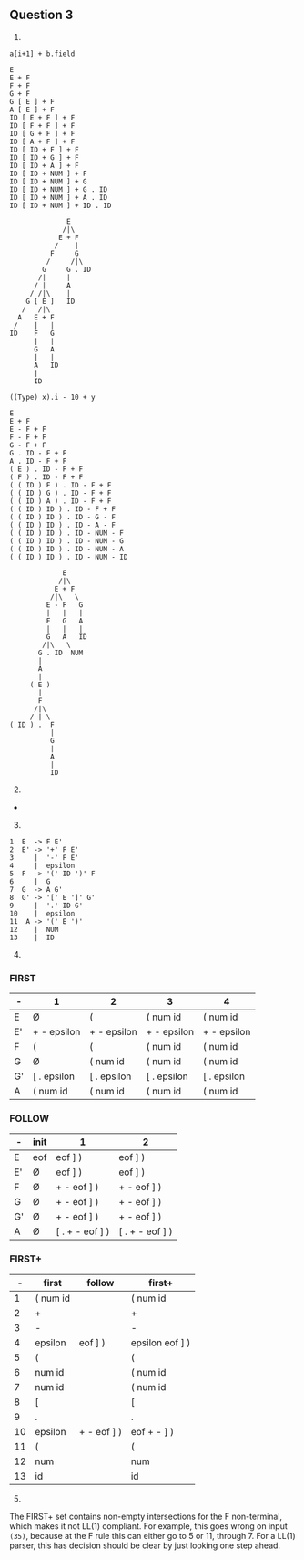 Question 3
----------

1.

```
a[i+1] + b.field

E
E + F
F + F
G + F
G [ E ] + F
A [ E ] + F
ID [ E + F ] + F
ID [ F + F ] + F
ID [ G + F ] + F
ID [ A + F ] + F
ID [ ID + F ] + F
ID [ ID + G ] + F
ID [ ID + A ] + F
ID [ ID + NUM ] + F
ID [ ID + NUM ] + G
ID [ ID + NUM ] + G . ID
ID [ ID + NUM ] + A . ID
ID [ ID + NUM ] + ID . ID

              E
             /|\
            E + F
           /    |
          F     G
         /     /|\
        G     G . ID
       /|     |
      / |     A
     / /|\    |
    G [ E ]   ID
   /   /|\
  A   E + F
 /    |   |
ID    F   G
      |   |
      G   A
      |   |
      A   ID
      |
      ID
```

```
((Type) x).i - 10 + y

E
E + F
E - F + F
F - F + F
G - F + F
G . ID - F + F
A . ID - F + F
( E ) . ID - F + F
( F ) . ID - F + F
( ( ID ) F ) . ID - F + F
( ( ID ) G ) . ID - F + F
( ( ID ) A ) . ID - F + F
( ( ID ) ID ) . ID - F + F
( ( ID ) ID ) . ID - G - F
( ( ID ) ID ) . ID - A - F
( ( ID ) ID ) . ID - NUM - F
( ( ID ) ID ) . ID - NUM - G
( ( ID ) ID ) . ID - NUM - A
( ( ID ) ID ) . ID - NUM - ID

             E
            /|\
           E + F
          /|\   \
         E - F   G
         |   |   |
         F   G   A
         |   |   |
         G   A   ID
        /|\   \
       G . ID  NUM
       |
       A
       |
     ( E )
       |
       F
      /|\
     / | \
( ID ) .  F
          |
          G
          |
          A
          |
          ID
```

2.

-

3.

```
1  E  -> F E'
2  E' -> '+' F E'
3     |  '-' F E'
4     |  epsilon
5  F  -> '(' ID ')' F
6     |  G
7  G  -> A G'
8  G' -> '[' E ']' G'
9     |  '.' ID G'
10    |  epsilon
11  A -> '(' E ')'
12    |  NUM
13    |  ID
```

4.
### FIRST

| - |           1 |           2 |           3 |           4 |
|---|-------------|-------------|-------------|-------------|
| E |           Ø |           ( |    ( num id |    ( num id |  
| E'| + - epsilon | + - epsilon | + - epsilon | + - epsilon |
| F |           ( |           ( |    ( num id |    ( num id |
| G |           Ø |    ( num id |    ( num id |    ( num id |
| G'| [ . epsilon | [ . epsilon | [ . epsilon | [ . epsilon |
| A |    ( num id |    ( num id |    ( num id |    ( num id |

### FOLLOW

| - | init |               1 |               2 |
|---|------|-----------------|-----------------|
| E |  eof |         eof ] ) |         eof ] ) |
| E'|    Ø |         eof ] ) |         eof ] ) |
| F |    Ø |     + - eof ] ) |     + - eof ] ) |
| G |    Ø |     + - eof ] ) |     + - eof ] ) |
| G'|    Ø |     + - eof ] ) |     + - eof ] ) |
| A |    Ø | [ . + - eof ] ) | [ . + - eof ] ) |

### FIRST+

|  - |    first |      follow |          first+ |
|----|----------|-------------|-----------------|
|  1 | ( num id |             |        ( num id |
|  2 |        + |             |               + |
|  3 |        - |             |               - |
|  4 |  epsilon |     eof ] ) | epsilon eof ] ) |
|  5 |        ( |             |               ( |
|  6 |   num id |             |        ( num id |
|  7 |   num id |             |        ( num id |
|  8 |        [ |             |               [ |
|  9 |        . |             |               . |
| 10 |  epsilon | + - eof ] ) |     eof + - ] ) |
| 11 |        ( |             |               ( |
| 12 |      num |             |             num |
| 13 |       id |             |              id |

5.

The FIRST+ set contains non-empty intersections for the F non-terminal, which makes it not LL(1) compliant. For example, this goes wrong on input `(35)`, because at the F rule this can either go to 5 or 11, through 7. For a LL(1) parser, this has decision should be clear by just looking one step ahead.

